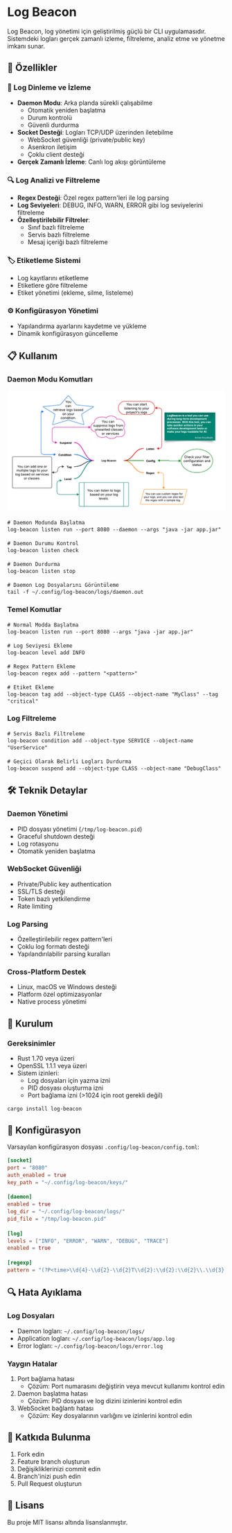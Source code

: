 # Log Beacon

Log Beacon, log yönetimi için geliştirilmiş güçlü bir CLI uygulamasıdır. Sistemdeki logları gerçek zamanlı izleme, filtreleme, analiz etme ve yönetme imkanı sunar.

## 🚀 Özellikler

### 📡 Log Dinleme ve İzleme
- **Daemon Modu**: Arka planda sürekli çalışabilme
  - Otomatik yeniden başlatma
  - Durum kontrolü
  - Güvenli durdurma
- **Socket Desteği**: Logları TCP/UDP üzerinden iletebilme
  - WebSocket güvenliği (private/public key)
  - Asenkron iletişim
  - Çoklu client desteği
- **Gerçek Zamanlı İzleme**: Canlı log akışı görüntüleme

### 🔍 Log Analizi ve Filtreleme
- **Regex Desteği**: Özel regex pattern'leri ile log parsing
- **Log Seviyeleri**: DEBUG, INFO, WARN, ERROR gibi log seviyelerini filtreleme
- **Özelleştirilebilir Filtreler**:
    - Sınıf bazlı filtreleme
    - Servis bazlı filtreleme
    - Mesaj içeriği bazlı filtreleme

### 🏷 Etiketleme Sistemi
- Log kayıtlarını etiketleme
- Etiketlere göre filtreleme
- Etiket yönetimi (ekleme, silme, listeleme)

### ⚙️ Konfigürasyon Yönetimi
- Yapılandırma ayarlarını kaydetme ve yükleme
- Dinamik konfigürasyon güncelleme

## 📋 Kullanım

### Daemon Modu Komutları

![command-map](log-beacon-command-map.png)

```shell
# Daemon Modunda Başlatma
log-beacon listen run --port 8080 --daemon --args "java -jar app.jar"

# Daemon Durumu Kontrol
log-beacon listen check

# Daemon Durdurma
log-beacon listen stop

# Daemon Log Dosyalarını Görüntüleme
tail -f ~/.config/log-beacon/logs/daemon.out
```

### Temel Komutlar

```shell
# Normal Modda Başlatma
log-beacon listen run --port 8080 --args "java -jar app.jar"

# Log Seviyesi Ekleme
log-beacon level add INFO

# Regex Pattern Ekleme
log-beacon regex add --pattern "<pattern>"

# Etiket Ekleme
log-beacon tag add --object-type CLASS --object-name "MyClass" --tag "critical"
```

### Log Filtreleme

```shell
# Servis Bazlı Filtreleme
log-beacon condition add --object-type SERVICE --object-name "UserService"

# Geçici Olarak Belirli Logları Durdurma
log-beacon suspend add --object-type CLASS --object-name "DebugClass"
```

## 🛠 Teknik Detaylar

### Daemon Yönetimi
- PID dosyası yönetimi (`/tmp/log-beacon.pid`)
- Graceful shutdown desteği
- Log rotasyonu
- Otomatik yeniden başlatma

### WebSocket Güvenliği
- Private/Public key authentication
- SSL/TLS desteği
- Token bazlı yetkilendirme
- Rate limiting

### Log Parsing
- Özelleştirilebilir regex pattern'leri
- Çoklu log formatı desteği
- Yapılandırılabilir parsing kuralları

### Cross-Platform Destek
- Linux, macOS ve Windows desteği
- Platform özel optimizasyonlar
- Native process yönetimi

## 🔧 Kurulum

### Gereksinimler
- Rust 1.70 veya üzeri
- OpenSSL 1.1.1 veya üzeri
- Sistem izinleri:
  - Log dosyaları için yazma izni
  - PID dosyası oluşturma izni
  - Port bağlama izni (>1024 için root gerekli değil)

```shell
cargo install log-beacon
```

## 📝 Konfigürasyon

Varsayılan konfigürasyon dosyası `.config/log-beacon/config.toml`:

```toml
[socket]
port = "8080"
auth_enabled = true
key_path = "~/.config/log-beacon/keys/"

[daemon]
enabled = true
log_dir = "~/.config/log-beacon/logs/"
pid_file = "/tmp/log-beacon.pid"

[log]
levels = ["INFO", "ERROR", "WARN", "DEBUG", "TRACE"]
enabled = true

[regexp]
pattern = "(?P<time>\\d{4}-\\d{2}-\\d{2}T\\d{2}:\\d{2}:\\d{2}\\.\\d{3}[+-]\\d{2}:\\d{2})\\s+(?P<level>\\w+)\\s+(?P<pid>\\d+)\\s+---\\s+\\[(?P<service>[^\\]]+)\\]\\s+\\[(?P<thread>[^\\]]+)\\]\\s+(?P<class>[^:]+)\\s*:\\s*(?P<message>.*)"
```

## 🔍 Hata Ayıklama

### Log Dosyaları
- Daemon logları: `~/.config/log-beacon/logs/`
- Application logları: `~/.config/log-beacon/logs/app.log`
- Error logları: `~/.config/log-beacon/logs/error.log`

### Yaygın Hatalar
1. Port bağlama hatası
   - Çözüm: Port numarasını değiştirin veya mevcut kullanımı kontrol edin
2. Daemon başlatma hatası
   - Çözüm: PID dosyası ve log dizini izinlerini kontrol edin
3. WebSocket bağlantı hatası
   - Çözüm: Key dosyalarının varlığını ve izinlerini kontrol edin

## 🤝 Katkıda Bulunma

1. Fork edin
2. Feature branch oluşturun
3. Değişikliklerinizi commit edin
4. Branch'inizi push edin
5. Pull Request oluşturun

## 📄 Lisans

Bu proje MIT lisansı altında lisanslanmıştır.